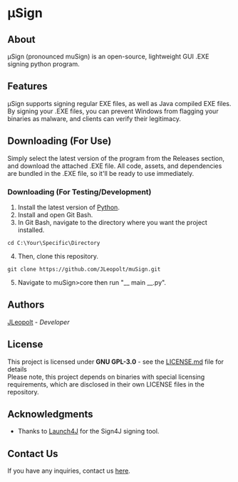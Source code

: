 # μSign

## About
μSign (pronounced muSign) is an open-source, lightweight GUI .EXE signing python program.

## Features
μSign supports signing regular EXE files, as well as Java compiled EXE files. By signing your .EXE files, you can prevent Windows from flagging your binaries as malware, and clients can verify their legitimacy.

## Downloading (For Use)
Simply select the latest version of the program from the Releases section, and download the attached .EXE file.
All code, assets, and dependencies are bundled in the .EXE file, so it'll be ready to use immediately.

### Downloading (For Testing/Development)
1. Install the latest version of <a href="https://www.python.org/downloads/">Python</a>. <br>
2. Install and open Git Bash. <br>
3. In Git Bash, navigate to the directory where you want the project installed.
```
cd C:\Your\Specific\Directory
```
4. Then, clone this repository.
```
git clone https://github.com/JLeopolt/muSign.git
```
5. Navigate to muSign>core then run "__ main __.py".

## Authors
[JLeopolt](https://github.com/JLeopolt) - *Developer*

## License
This project is licensed under **GNU GPL-3.0** - see the [LICENSE.md](LICENSE.md) file for details<br>
Please note, this project depends on binaries with special licensing requirements, which are disclosed in their own LICENSE files in the repository.

## Acknowledgments
* Thanks to [Launch4J](https://launch4j.sourceforge.net/) for the Sign4J signing tool.

## Contact Us
If you have any inquiries, contact us <a href="https://www.pyroneon.ml/contact-us/email">here</a>.<br>
